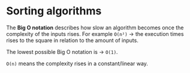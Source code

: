 # Sorting algorithms

The **Big O notation** describes how slow an algorithm becomes once the complexity of the inputs rises. For example `O(n²)` -> the execution times rises to the square in relation to the amount of inputs.

The lowest possible Big O notation is -> `O(1)`.

`O(n)` means the complexity rises in a constant/linear way.